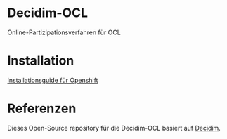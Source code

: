 # Decidim-OCL
Online-Partizipationsverfahren für OCL

# Installation
[Installationsguide für Openshift](./doc/installation_openshift.md)

# Referenzen
Dieses Open-Source repository für die Decidim-OCL basiert auf [Decidim](https://github.com/decidim/decidim).
